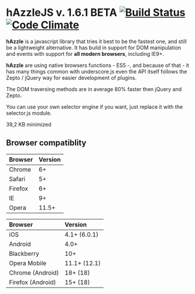 # hAzzleJS v. 1.6.1 BETA [![Build Status](https://travis-ci.org/hazzlejs/hAzzleJS.svg?branch=master)](https://travis-ci.org/hazzlejs/hAzzleJS) [![Code Climate](https://codeclimate.com/github/hazzlejs/hAzzleJS.png)](https://codeclimate.com/github/hazzlejs/hAzzleJS)

**hAzzle** is a javascript library that tries it best to be the fastest one, and still be a lightweight alternative. It has build in support for DOM manipulation and events with support for **all modern browsers**, including IE9+. 

**hAzzle** are using native browsers functions - ES5 -, and because of that - it has many things common with underscore.js even the API itself follows the Zepto / jQuery way for easier development of plugins.

The DOM traversing methods are in average 80% faster then jQuery and Zepto.

You can use your own selector engine if you want, just replace it with the selector.js module.

39,2 KB minimized


Browser compatiblity
--------------------

<table>
<thead>
<tr>
<th id="browser" style="text-align:left;"> Browser </th>
<th id="version" style="text-align:left;"> Version </th>
</tr>
</thead>

<tbody>
<tr>
<td style="text-align:left;"> Chrome  </td>
<td style="text-align:left;">6+       </td>
</tr>

<tr>
<td style="text-align:left;"> Safari  </td>
<td style="text-align:left;">5+       </td>
</tr>

<tr>
<td style="text-align:left;"> Firefox </td>
<td style="text-align:left;">6+       </td>
</tr>

<tr>
<td style="text-align:left;"> IE      </td>
<td style="text-align:left;">9+       </td>
</tr>

<tr>
<td style="text-align:left;"> Opera   </td>
<td style="text-align:left;">11.5+    </td>
</tr>

</tbody>
</table>

<table>
<thead>
<tr>
<th id="browser" style="text-align:left;"> Browser           </th>
<th id="version" style="text-align:left;"> Version      </th>
</tr>
</thead>

<tbody>
<tr>
<td style="text-align:left;"> iOS               </td>
<td style="text-align:left;"> 4.1+ (6.0.1) </td>
</tr>

<tr>
<td style="text-align:left;"> Android           </td>
<td style="text-align:left;"> 4.0+         </td>
</tr>

<tr>
<td style="text-align:left;"> Blackberry        </td>
<td style="text-align:left;"> 10+          </td>
</tr>

<tr>
<td style="text-align:left;"> Opera Mobile      </td>
<td style="text-align:left;"> 11.1+ (12.1) </td>
</tr>

<tr>
<td style="text-align:left;"> Chrome (Android)  </td>
<td style="text-align:left;"> 18+ (18)     </td>
</tr>

<tr>
<td style="text-align:left;"> Firefox (Android) </td>
<td style="text-align:left;"> 15+ (18)     </td>
</tr>

</tbody>
</table>

